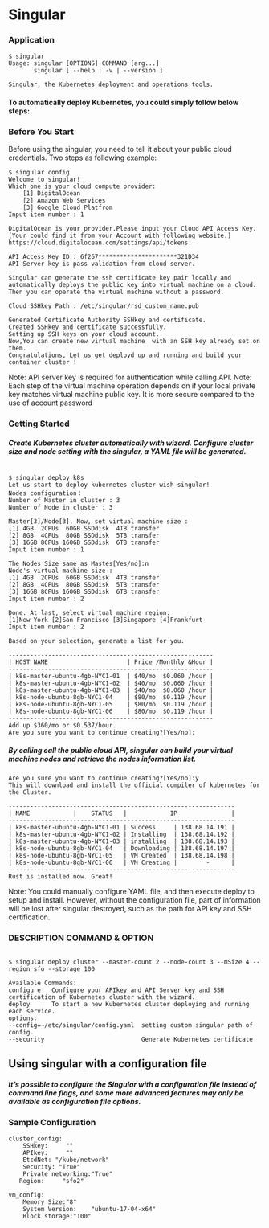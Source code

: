 # Singular

### Application


```
$ singular
Usage: singular [OPTIONS] COMMAND [arg...]
       singular [ --help | -v | --version ]

Singular, the Kubernetes deployment and operations tools.
```
#### To automatically deploy Kubernetes, you could simply follow below steps:
### Before You Start
Before using the singular, you need to tell it about your public cloud credentials. Two steps as following example:  

```
$ singular config 
Welcome to singular!
Which one is your cloud compute provider: 
    [1] DigitalOcean 
    [2] Amazon Web Services
    [3] Google Cloud Platfrom
Input item number : 1

DigitalOcean is your provider.Please input your Cloud API Access Key. [Your could find it from your Account with following website.]
https://cloud.digitalocean.com/settings/api/tokens.

API Access Key ID : 6f267**********************321D34
API Server key is pass validation from cloud server.

Singular can generate the ssh certificate key pair locally and automatically deploys the public key into virtual machine on a cloud. Then you can operate the virtual machine without a password.

Cloud SSHkey Path : /etc/singular/rsd_custom_name.pub

Generated Certificate Authority SSHkey and certificate.
Created SSHkey and certificate successfully. 
Setting up SSH keys on your cloud account.
Now,You can create new virtual machine  with an SSH key already set on them.
Congratulations, Let us get deployd up and running and build your container cluster !

```
Note: API server key is required for authentication while calling API.
Note: Each step of the virtual machine operation depends on if your local private key matches virtual machine public key. It is more secure compared to the use of account password

### Getting Started

##### Create Kubernetes cluster automatically with wizard. Configure cluster size and node setting with the singular, a YAML file will be generated.
```

$ singular deploy k8s 
Let us start to deploy kubernetes cluster wish singular!
Nodes configuration：
Number of Master in cluster : 3
Number of Node in cluster : 3

Master[3]/Node[3]. Now, set virtual machine size :
[1] 4GB  2CPUs  60GB SSDdisk  4TB transfer
[2] 8GB  4CPUs  80GB SSDdisk  5TB transfer
[3] 16GB 8CPUs 160GB SSDdisk  6TB transfer
Input item number : 1

The Nodes Size same as Mastes[Yes/no]:n
Node's virtual machine size :
[1] 4GB  2CPUs  60GB SSDdisk  4TB transfer
[2] 8GB  4CPUs  80GB SSDdisk  5TB transfer
[3] 16GB 8CPUs 160GB SSDdisk  6TB transfer
Input item number : 2

Done. At last, select virtual machine region:
[1]New York [2]San Francisco [3]Singapore [4]Frankfurt 
Input item number : 2

Based on your selection, generate a list for you. 

---------------------------------------------------------
| HOST NAME                      | Price /Monthly &Hour |
---------------------------------------------------------
| k8s-master-ubuntu-4gb-NYC1-01  | $40/mo  $0.060 /hour |
| k8s-master-ubuntu-4gb-NYC1-02  | $40/mo  $0.060 /hour |
| k8s-master-ubuntu-4gb-NYC1-03  | $40/mo  $0.060 /hour |     
| k8s-node-ubuntu-8gb-NYC1-04    | $80/mo  $0.119 /hour |
| k8s-node-ubuntu-8gb-NYC1-05    | $80/mo  $0.119 /hour |
| k8s-node-ubuntu-8gb-NYC1-06    | $80/mo  $0.119 /hour |
---------------------------------------------------------
Add up $360/mo or $0.537/hour.
Are you sure you want to continue creating?[Yes/no]:
```
##### By calling call the public cloud API, singular can build your virtual machine nodes and retrieve the nodes information list.
```
Are you sure you want to continue creating?[Yes/no]:y
This will download and install the official compiler of kubernetes for the Cluster.

---------------------------------------------------------------
| NAME            |    STATUS   |            IP               | 
---------------------------------------------------------------
| k8s-master-ubuntu-4gb-NYC1-01 | Success     | 138.68.14.191 | 
| k8s-master-ubuntu-4gb-NYC1-02 | Installing  | 138.68.14.192 |  
| k8s-master-ubuntu-4gb-NYC1-03 | installing  | 138.68.14.193 |   
| k8s-node-ubuntu-8gb-NYC1-04   | Downloading | 138.68.14.197 |   
| k8s-node-ubuntu-8gb-NYC1-05   | VM Created  | 138.68.14.198 | 
| k8s-node-ubuntu-8gb-NYC1-06   | VM Creating |        -      | 
---------------------------------------------------------------
Rust is installed now. Great!

```
Note: You could manually configure YAML file, and then execute deploy to setup and install. However, without the configuration file, part of information will be lost after singular destroyed, such as the path for API key and SSH certification.


### DESCRIPTION COMMAND & OPTION    
```

$ singular deploy cluster --master-count 2 --node-count 3 --mSize 4 --region sfo --storage 100

Available Commands:
configure   Configure your APIkey and API Server key and SSH certification of Kubernetes cluster with the wizard.
deploy      To start a new Kubernetes cluster deploying and running each service.
options:
--config=~/etc/singular/config.yaml  setting custom singular path of config.
--security                           Generate Kubernetes certificate
```
## Using singular with a configuration file
##### It’s possible to configure the Singular with a configuration file instead of command line flags, and some more advanced features may only be available as configuration file options. 

### Sample Configuration

```
cluster_config:
	SSHkey:     ""
	APIkey:     ""
	EtcdNet: "/kube/network"
	Security: "True"
	Private networking:"True"
   Region:     "sfo2"

vm_config:
    Memory Size:"8"
    System Version:    "ubuntu-17-04-x64"
    Block storage:"100"
```
